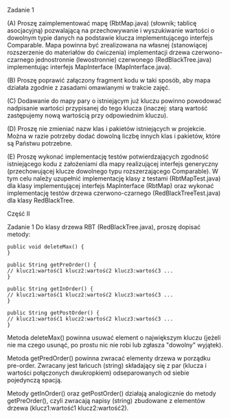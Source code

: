 Zadanie 1

(A) Proszę zaimplementować mapę (RbtMap.java) (słownik; tablicę asocjacyjną) pozwalającą na przechowywanie i wyszukiwanie wartości o dowolnym typie danych na podstawie klucza implementującego interfejs Comparable. Mapa powinna być zrealizowana na własnej (stanowiącej rozszerzenie do materiałów do ćwiczenia) implementacji drzewa czerwono-czarnego jednostronnie (lewostronnie) czerwonego (RedBlackTree.java) implementując interfejs MapInterface (MapInterface.java).

(B) Proszę poprawić załączony fragment kodu w taki sposób, aby mapa działała zgodnie z zasadami omawianymi w trakcie zajęć.

(C) Dodawanie do mapy pary o istniejącym już kluczu powinno powodować nadpisanie wartości przypisanej do tego klucza (inaczej: starą wartość zastępujemy nową wartością przy odpowiednim kluczu).

(D) Proszę nie zmieniać nazw klas i pakietów istniejących w projekcie. Można w razie potrzeby dodać dowolną liczbę innych klas i pakietów, które są Państwu potrzebne.

(E) Proszę wykonać implementację testów potwierdzających zgodność istniejącego kodu z założeniami dla mapy realizującej interfejs generyczny (przechowującej klucze dowolnego typu rozszerzającego Comparable). W tym celu należy uzupełnić implementację klasy z testami (RbtMapTest.java) dla klasy implementującej interfejs MapInterface (RbtMap) oraz wykonać implementację testów drzewa czerwono-czarnego (RedBlackTreeTest.java) dla klasy RedBlackTree.

Część II

Zadanie 1
Do klasy drzewa RBT (RedBlackTree.java), proszę dopisać metody:

    public void deleteMax() { 
    }

    public String getPreOrder() { 
    // klucz1:wartość1 klucz2:wartość2 klucz3:wartość3 ... 
    } 

    public String getInOrder() { 
    // klucz1:wartość1 klucz2:wartość2 klucz3:wartość3 ... 
    } 

    public String getPostOrder() { 
    // klucz1:wartość1 klucz2:wartość2 klucz3:wartość3 ... 
    } 
Metoda deleteMax() powinna usuwać element o największym kluczu (jeżeli nie ma czego usunąć, po prostu nic nie robi lub zgłasza "dowolny" wyjątek).

Metoda getPredOrder() powinna zwracać elementy drzewa w porządku pre-order. Zwracany jest łańcuch (string) składający się z par (klucza i wartości połączonych dwukropkiem) odseparowanych od siebie pojedynczą spacją.

Metody getInOrder() oraz getPostOrder() działają analogicznie do metody getPreOrder(), czyli zwracają napisy (string) zbudowane z elementów drzewa (klucz1:wartość1 klucz2:wartość2).
